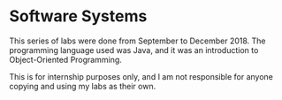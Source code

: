 # Software Systems


This series of labs were done from September to December 2018. The programming language used was Java, and it was an introduction to Object-Oriented Programming.


This is for internship purposes only, and I am not responsible for anyone copying and using my labs as their own.

